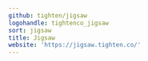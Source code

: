 ```yaml
---
github: tighten/jigsaw
logohandle: tightenco_jigsaw
sort: jigsaw
title: Jigsaw
website: 'https://jigsaw.tighten.co/'
---
```

